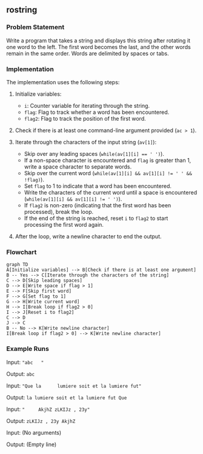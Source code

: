 ## rostring

### Problem Statement

Write a program that takes a string and displays this string after rotating it one word to the left. The first word becomes the last, and the other words remain in the same order. Words are delimited by spaces or tabs.

### Implementation

The implementation uses the following steps:

1. Initialize variables:
   - `i`: Counter variable for iterating through the string.
   - `flag`: Flag to track whether a word has been encountered.
   - `flag2`: Flag to track the position of the first word.

2. Check if there is at least one command-line argument provided (`ac > 1`).

3. Iterate through the characters of the input string (`av[1]`):
   - Skip over any leading spaces (`while(av[1][i] == ' ')`).
   - If a non-space character is encountered and `flag` is greater than 1, write a space character to separate words.
   - Skip over the current word (`while(av[1][i] && av[1][i] != ' ' && !flag)`).
   - Set `flag` to 1 to indicate that a word has been encountered.
   - Write the characters of the current word until a space is encountered (`while(av[1][i] && av[1][i] != ' ')`).
   - If `flag2` is non-zero (indicating that the first word has been processed), break the loop.
   - If the end of the string is reached, reset `i` to `flag2` to start processing the first word again.

4. After the loop, write a newline character to end the output.

### Flowchart

```mermaid
graph TD
A[Initialize variables] --> B[Check if there is at least one argument]
B -- Yes --> C[Iterate through the characters of the string]
C --> D[Skip leading spaces]
D --> E[Write space if flag > 1]
E --> F[Skip first word]
F --> G[Set flag to 1]
G --> H[Write current word]
H --> I[Break loop if flag2 > 0]
I --> J[Reset i to flag2]
C --> D
J --> C
B -- No --> K[Write newline character]
I[Break loop if flag2 > 0] --> K[Write newline character]
```

### Example Runs

Input: `"abc   "`

Output: `abc`

Input: `"Que la      lumiere soit et la lumiere fut"`

Output: `la lumiere soit et la lumiere fut Que`

Input: `"     AkjhZ zLKIJz , 23y"`

Output: `zLKIJz , 23y AkjhZ`

Input: (No arguments)

Output: (Empty line)
